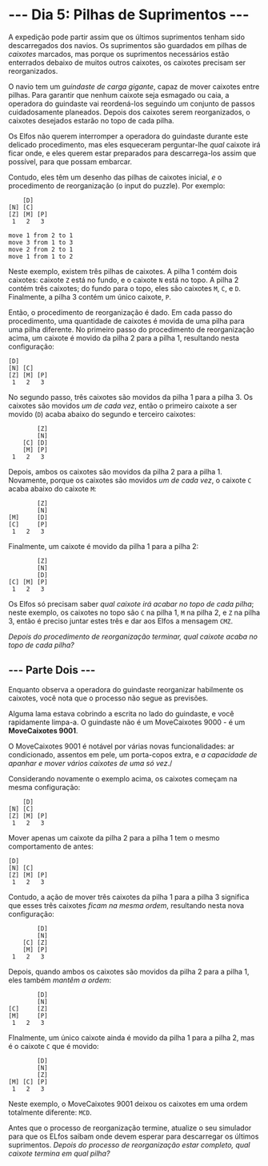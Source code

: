 # --- Dia 5: Pilhas de Suprimentos ---

A expedição pode partir assim que os últimos suprimentos tenham sido descarregados dos navios. Os suprimentos são guardados em pilhas de *caixotes* marcados, mas porque os suprimentos necessários estão enterrados debaixo de muitos outros caixotes, os caixotes precisam ser reorganizados.

O navio tem um *guindaste de carga gigante*, capaz de mover caixotes entre pilhas. Para garantir que nenhum caixote seja esmagado ou caia, a operadora do guindaste vai reordená-los seguindo um conjunto de passos cuidadosamente planeados. Depois dos caixotes serem reorganizados, o caixotes desejados estarão no topo de cada pilha.

Os Elfos não querem interromper a operadora do guindaste durante este delicado procedimento, mas eles esqueceram perguntar-lhe *qual* caixote irá ficar onde, e eles querem estar preparados para descarrega-los assim que possível, para que possam embarcar.

Contudo, eles têm um desenho das pilhas de caixotes inicial, *e* o procedimento de reorganização (o input do puzzle). Por exemplo:

```
    [D]    
[N] [C]    
[Z] [M] [P]
 1   2   3 

move 1 from 2 to 1
move 3 from 1 to 3
move 2 from 2 to 1
move 1 from 1 to 2

```

Neste exemplo, existem três pilhas de caixotes. A pilha 1 contém dois caixotes: caixote `Z` está no fundo, e o caixote `N` está no topo. A pilha 2 contém três caixotes; do fundo para o topo, eles são caixotes `M`, `C`, e `D`. Finalmente, a pilha 3 contém um único caixote, `P`.

Então, o procedimento de reorganização é dado. Em cada passo do procedimento, uma quantidade de caixotes é movida de uma pilha para uma pilha diferente. No primeiro passo do procedimento de reorganização acima, um caixote é movido da pilha 2 para a pilha 1, resultando nesta configuração:

```
[D]        
[N] [C]    
[Z] [M] [P]
 1   2   3 

```

No segundo passo, três caixotes são movidos da pilha 1 para a pilha 3. Os caixotes são movidos *um de cada vez*, então o primeiro caixote a ser movido (`D`) acaba abaixo do segundo e terceiro caixotes:

```
        [Z]
        [N]
    [C] [D]
    [M] [P]
 1   2   3

```

Depois, ambos os caixotes são movidos da pilha 2 para a pilha 1. Novamente, porque os caixotes são movidos *um de cada vez*, o caixote `C` acaba abaixo do caixote `M`:

```
        [Z]
        [N]
[M]     [D]
[C]     [P]
 1   2   3

```

Finalmente, um caixote é movido da pilha 1 para a pilha 2:

```
        [Z]
        [N]
        [D]
[C] [M] [P]
 1   2   3

```

Os Elfos só precisam saber *qual caixote irá acabar no topo de cada pilha*; neste exemplo, os caixotes no topo são `C` na pilha 1, `M` na pilha 2, e `Z` na pilha 3, então é preciso juntar estes três e dar aos Elfos a mensagem `CMZ`.

*Depois do procedimento de reorganização terminar, qual caixote acaba no topo de cada pilha?*

## --- Parte Dois ---

Enquanto observa a operadora do guindaste reorganizar habilmente os caixotes, você nota que o processo não segue as previsões.

Alguma lama estava cobrindo a escrita no lado do guindaste, e você rapidamente limpa-a. O guindaste não é um MoveCaixotes 9000 - é um **MoveCaixotes 9001**.

O MoveCaixotes 9001 é notável por várias novas funcionalidades: ar condicionado, assentos em pele, um porta-copos extra, e *a capacidade de apanhar e mover vários caixotes de uma só vez*./

Considerando novamente o exemplo acima, os caixotes começam na mesma configuração:

```
    [D]    
[N] [C]    
[Z] [M] [P]
 1   2   3 

```

Mover apenas um caixote da pilha 2 para a pilha 1 tem o mesmo comportamento de antes:

```
[D]        
[N] [C]    
[Z] [M] [P]
 1   2   3 

```

Contudo, a ação de mover três caixotes da pilha 1 para a pilha 3 significa que esses três caixotes *ficam na mesma ordem*, resultando nesta nova configuração:

```
        [D]
        [N]
    [C] [Z]
    [M] [P]
 1   2   3

```

Depois, quando ambos os caixotes são movidos da pilha 2 para a pilha 1, eles também *mantêm a ordem*:

```
        [D]
        [N]
[C]     [Z]
[M]     [P]
 1   2   3

```

FInalmente, um único caixote ainda é movido da pilha 1 para a pilha 2, mas é o caixote `C` que é movido:

```
        [D]
        [N]
        [Z]
[M] [C] [P]
 1   2   3

```

Neste exemplo, o MoveCaixotes 9001 deixou os caixotes em uma ordem totalmente diferente: `MCD`.

Antes que o processo de reorganização termine, atualize o seu simulador para que os ELfos saibam onde devem esperar para descarregar os últimos suprimentos. *Depois do processo de reorganização estar completo, qual caixote termina em qual pilha?*

